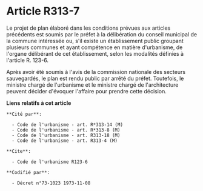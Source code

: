 # Article R313-7

Le projet de plan élaboré dans les conditions prévues aux articles précédents est soumis par le préfet à la délibération du
conseil municipal de la commune intéressée ou, s'il existe un établissement public groupant plusieurs communes et ayant
compétence en matière d'urbanisme, de l'organe délibérant de cet établissement, selon les modalités définies à l'article R.
123-6.

Après avoir été soumis à l'avis de la commission nationale des secteurs sauvegardés, le plan est rendu public par arrêté du
préfet. Toutefois, le ministre chargé de l'urbanisme et le ministre chargé de l'architecture peuvent décider d'évoquer
l'affaire pour prendre cette décision.

**Liens relatifs à cet article**

	**Cité par**:

	  - Code de l'urbanisme - art. R*313-14 (M)
	  - Code de l'urbanisme - art. R*313-8 (M)
	  - Code de l'urbanisme - art. R313-18 (M)
	  - Code de l'urbanisme - art. R313-4 (M)

	**Cite**:

	  - Code de l'urbanisme R123-6

	**Codifié par**:

	  - Décret n°73-1023 1973-11-08
